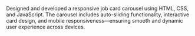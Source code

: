 Designed and developed a responsive job card carousel using HTML, CSS, and JavaScript. The carousel includes auto-sliding functionality, interactive card design, and mobile responsiveness—ensuring smooth and dynamic user experience across devices.
